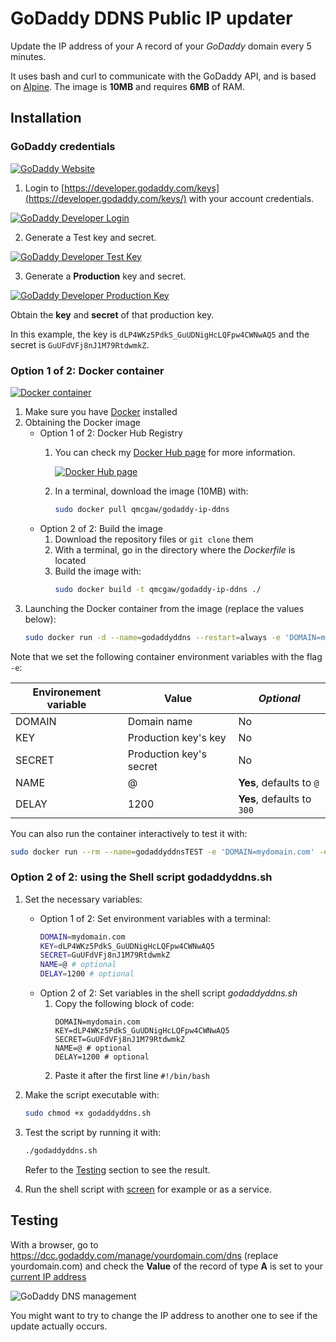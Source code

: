 # GoDaddy DDNS Public IP updater

Update the IP address of your A record of your *GoDaddy* domain every 5 minutes.

It uses bash and curl to communicate with the GoDaddy API, and is based on [Alpine](https://hub.docker.com/_/alpine/).
The image is **10MB** and requires **6MB** of RAM.

## Installation

### GoDaddy credentials

[![GoDaddy Website](readme/godaddy.png)](https://godaddy.com)

1. Login to [https://developer.godaddy.com/keys](https://developer.godaddy.com/keys/) with your account credentials.

[![GoDaddy Developer Login](readme/login.gif)](https://developer.godaddy.com/keys)

2. Generate a Test key and secret.

[![GoDaddy Developer Test Key](readme/testkey.gif)](https://developer.godaddy.com/keys)

3. Generate a **Production** key and secret.

[![GoDaddy Developer Production Key](readme/productionkey.gif)](https://developer.godaddy.com/keys)

Obtain the **key** and **secret** of that production key.

In this example, the key is `dLP4WKz5PdkS_GuUDNigHcLQFpw4CWNwAQ5` and the secret is `GuUFdVFj8nJ1M79RtdwmkZ`.

### Option 1 of 2: Docker container

[![Docker container](readme/docker.png)](https://www.docker.com/)

1. Make sure you have [Docker](https://docs.docker.com/install/) installed
2. Obtaining the Docker image
    - Option 1 of 2: Docker Hub Registry
        1. You can check my [Docker Hub page](https://hub.docker.com/r/qmcgaw/godaddy-ip-ddns/) for more information.
            
            [![Docker Hub page](readme/dockerhub.png)](https://hub.docker.com/r/qmcgaw/godaddy-ip-ddns/)
        
        2. In a terminal, download the image (10MB) with:
            ```bash
            sudo docker pull qmcgaw/godaddy-ip-ddns
            ```
    - Option 2 of 2: Build the image
        1. Download the repository files or `git clone` them
        2. With a terminal, go in the directory where the *Dockerfile* is located
        3. Build the image with:
            ```bash
            sudo docker build -t qmcgaw/godaddy-ip-ddns ./
            ```
3. Launching the Docker container from the image (replace the values below):
    ```bash
    sudo docker run -d --name=godaddyddns --restart=always -e 'DOMAIN=mydomain.com' -e 'KEY=dLP4WKz5PdkS_GuUDNigHcLQFpw4CWNwAQ5' -e 'SECRET=GuUFdVFj8nJ1M79RtdwmkZ' -e 'NAME=@' -e 'DELAY=1200' qmcgaw/godaddy-ip-ddns
    ```

Note that we set the following container environment variables with the flag `-e`:

| **Environement variable** | **Value** | *Optional* |
| --- | --- | --- |
| DOMAIN | Domain name | No |
| KEY | Production key's key | No |
| SECRET | Production key's secret | No |
| NAME | @ | **Yes**, defaults to `@` |
| DELAY | 1200 | **Yes**, defaults to `300` |

You can also run the container interactively to test it with:
```bash
sudo docker run --rm --name=godaddyddnsTEST -e 'DOMAIN=mydomain.com' -e 'KEY=dLP4WKz5PdkS_GuUDNigHcLQFpw4CWNwAQ5' -e 'SECRET=GuUFdVFj8nJ1M79RtdwmkZ' -e 'NAME=@' -e 'DELAY=1200' qmcgaw/godaddy-ip-ddns
```

### Option 2 of 2: using the Shell script godaddyddns.sh

1. Set the necessary variables:
    - Option 1 of 2: Set environment variables with a terminal:
        ```bash
        DOMAIN=mydomain.com
        KEY=dLP4WKz5PdkS_GuUDNigHcLQFpw4CWNwAQ5
        SECRET=GuUFdVFj8nJ1M79RtdwmkZ
        NAME=@ # optional
        DELAY=1200 # optional
        ```
    - Option 2 of 2: Set variables in the shell script *godaddyddns.sh*
        1. Copy the following block of code:
            ```shell
            DOMAIN=mydomain.com
            KEY=dLP4WKz5PdkS_GuUDNigHcLQFpw4CWNwAQ5
            SECRET=GuUFdVFj8nJ1M79RtdwmkZ
            NAME=@ # optional
            DELAY=1200 # optional
            ```
        2. Paste it after the first line `#!/bin/bash`
2. Make the script executable with:
    ```bash
    sudo chmod +x godaddyddns.sh
    ```
3. Test the script by running it with:
    ```bash
    ./godaddyddns.sh
    ```
    Refer to the [Testing](#Testing) section to see the result.

4. Run the shell script with [screen](https://www.gnu.org/software/screen/) for example or as a service.

## Testing

With a browser, go to https://dcc.godaddy.com/manage/yourdomain.com/dns (replace yourdomain.com) and check the **Value** of the record of type **A** is set to your [current IP address](https://www.whatismyip.com/)

![GoDaddy DNS management](readme/godaddydnsmanagement.png)

You might want to try to change the IP address to another one to see if the update actually occurs.
